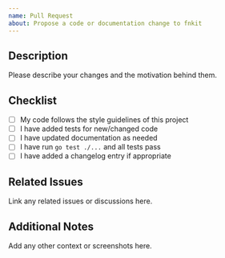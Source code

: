 ```yaml
---
name: Pull Request
about: Propose a code or documentation change to fnkit
---
```


## Description

Please describe your changes and the motivation behind them.

## Checklist
- [ ] My code follows the style guidelines of this project
- [ ] I have added tests for new/changed code
- [ ] I have updated documentation as needed
- [ ] I have run `go test ./...` and all tests pass
- [ ] I have added a changelog entry if appropriate

## Related Issues

Link any related issues or discussions here.

## Additional Notes

Add any other context or screenshots here.
